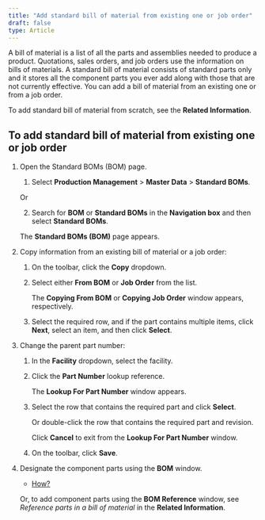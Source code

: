 ```yaml
---
title: "Add standard bill of material from existing one or job order"
draft: false
type: Article
---
```


A bill of material is a list of all the parts and assemblies needed to produce a product. Quotations, sales orders, and job orders use the information on bills of materials. A standard bill of material consists of standard parts only and it stores all the component parts you ever add along with those that are not currently effective. You can add a bill of material from an existing one or from a job order.

To add standard bill of material from scratch, see the **Related Information**.

## To add standard bill of material from existing one or job order

1. Open the Standard BOMs (BOM) page.

    1. Select **Production Management** > **Master Data** > **Standard BOMs**.

    Or

    2. Search for **BOM** or **Standard BOMs** in the **Navigation box** and then select **Standard BOMs**.

    The **Standard BOMs (BOM)** page appears.

2. Copy information from an existing bill of material or a job order:

    1. On the toolbar, click the **Copy** dropdown.

    2. Select either **From BOM** or **Job Order** from the list.

        The **Copying From BOM** or **Copying Job Order** window appears, respectively.

    3. Select the required row, and if the part contains multiple items, click **Next**, select an item, and then click **Select**.

3. Change the parent part number:

    1. In the **Facility** dropdown, select the facility.

    2. Click the **Part Number** lookup reference.

        The **Lookup For Part Number** window appears.

    3. Select the row that contains the required part and click **Select**.

        Or double-click the row that contains the required part and revision.

        Click **Cancel** to exit from the **Lookup For Part Number** window.

    4. On the toolbar, click **Save**.

4. Designate the component parts using the **BOM** window.

    - [How?](add-a-part-to-a-standard-bill-of-material.md)    

    Or, to add component parts using the **BOM Reference** window, see *Reference parts in a bill of material* in the **Related Information**.

